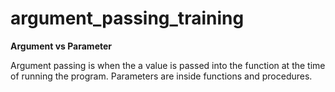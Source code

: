 # argument_passing_training

**Argument vs Parameter** 

Argument passing is when the a value is passed into the function at the time of running the program. 
Parameters are inside functions and procedures. 